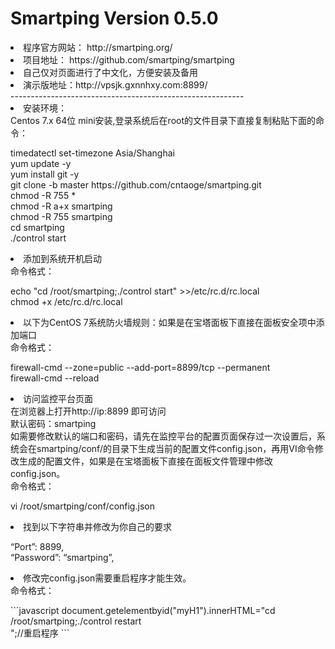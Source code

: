 # Smartping Version 0.5.0
<li>程序官方网站： http://smartping.org/
<li>项目地址： https://github.com/smartping/smartping
<li>自己仅对页面进行了中文化，方便安装及备用
<li>演示版地址：http://vpsjk.gxnnhxy.com:8899/</br>
----------------------------------------------------------
<li>安装环境：</br>
Centos 7.x 64位 mini安装,登录系统后在root的文件目录下直接复制粘贴下面的命令：</br>
<p>timedatectl set-timezone Asia/Shanghai</br>yum update -y</code></br>yum install git -y</code></br>git clone -b master https://github.com/cntaoge/smartping.git</br>chmod -R 755 *</br>chmod -R a+x smartping</br>chmod -R 755 smartping</br>cd smartping</br>./control start</br>
<li>添加到系统开机启动</br>命令格式：</br>
<p>echo "cd /root/smartping;./control start" >>/etc/rc.d/rc.local</br>chmod +x /etc/rc.d/rc.local</br>
<li>以下为CentOS 7系统防火墙规则：如果是在宝塔面板下直接在面板安全项中添加端口</br>命令格式：</br>
<p>firewall-cmd --zone=public --add-port=8899/tcp --permanent</br>firewall-cmd --reload</br>
<li>访问监控平台页面</br>在浏览器上打开http://ip:8899 即可访问</br>默认密码：smartping</br>如需要修改默认的端口和密码，请先在监控平台的配置页面保存过一次设置后，系统会在smartping/conf/的目录下生成当前的配置文件config.json，再用VI命令修改生成的配置文件，如果是在宝塔面板下直接在面板文件管理中修改config.json。</br> 命令格式：</br>
<p>vi /root/smartping/conf/config.json</br>
<li>找到以下字符串并修改为你自己的要求</br>
<p>“Port”: 8899,</br>“Password”: “smartping”,</br>
<li>修改完config.json需要重启程序才能生效。</br>命令格式：</br>
<p>
```javascript
document.getelementbyid("myH1").innerHTML="cd /root/smartping;./control restart</br>";//重启程序
```

